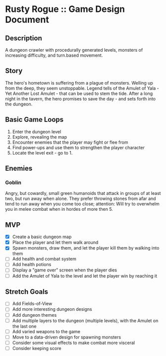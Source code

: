 # Rusty Rogue :: Game Design Document

## Description
A dungeon crawler with procedurally generated levels, monsters of increasing difficulty, and turn.based movement.

## Story
The hero's hometown is suffering from a plague of monsters. Welling up from the deep, they seem unstoppable. Legend tells of the Amulet of Yala - Yet Another Lost Amulet - that can be used to stem the tide. After a long night in the tavern, the hero promises to save the day - and sets forth into the dungeon.

## Basic Game Loops
1. Enter the dungeon level
2. Explore, revealing the map
3. Encounter enemies that the player may fight or flee from
4. Find power-ups and use them to strengthen the player character
5. Locate the level exit - go to 1.

## Enemies

### Goblin
Angry, but cowardly, small green humanoids that attack in groups of at least two, but run away when alone. They prefer throwing stones from afar and tend to run away when you come too close; attention: Will try to overwhelm you in melee combat when in hordes of more then 5.

## MVP
- [x] Create a basic dungeon map
- [x] Place the player and let them walk around
- [x] Spawn monsters, draw them, and let the player kill them by walking into them
- [ ] Add health and combat system
- [ ] Add health potions
- [ ] Display a "game over" screen when the player dies
- [ ] Add the Amulet of Yala to the level and let the player win by reaching it

## Stretch Goals
- [ ] Add Fields-of-View
- [ ] Add more interesting dungeon designs
- [ ] Add dungeon themes
- [ ] Add multiple layers to the dungeon (multiple levels), with the Amulet on the last one
- [ ] Add varied weapons to the game
- [ ] Move to a data-driven design for spawning monsters
- [ ] Consider some visual effects to make combat more visceral
- [ ] Consider keeping score
